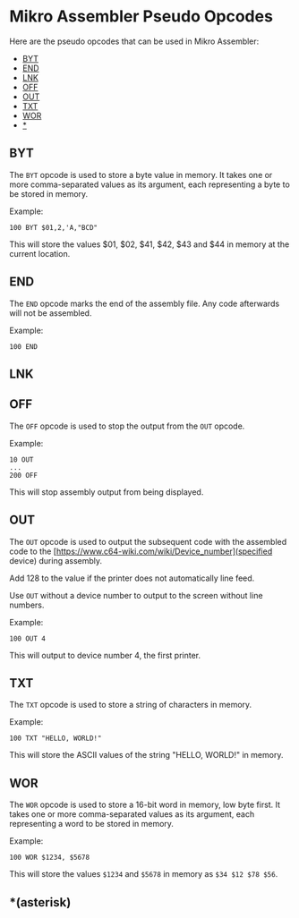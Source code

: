 # Mikro Assembler Pseudo Opcodes

Here are the pseudo opcodes that can be used in Mikro Assembler:

 - [BYT](#byt)
 - [END](#end)
 - [LNK](#lnk)
 - [OFF](#off)
 - [OUT](#out)
 - [TXT](#txt)
 - [WOR](#wor)
 - [\*](#asterisk)


## BYT

The `BYT` opcode is used to store a byte value in memory. It takes one or more comma-separated values as its argument, each representing a byte to be stored in memory.

Example:
```
100 BYT $01,2,'A,"BCD"
```

This will store the values $01, $02, $41, $42, $43 and $44 in memory at the current location.


## END

The `END` opcode marks the end of the assembly file. Any code afterwards will not be assembled.

Example:
```
100 END
```


## LNK


## OFF

The `OFF` opcode is used to stop the output from the `OUT` opcode.

Example:
```
10 OUT
...
200 OFF
```

This will stop assembly output from being displayed.


## OUT

The `OUT` opcode is used to output the subsequent code with the assembled code to the [https://www.c64-wiki.com/wiki/Device_number](specified device) during assembly.

Add 128 to the value if the printer does not automatically line feed.

Use `OUT` without a device number to output to the screen without line numbers.

Example:
```
100 OUT 4
```

This will output to device number 4, the first printer.


## TXT

The `TXT` opcode is used to store a string of characters in memory.

Example:
```
100 TXT "HELLO, WORLD!"
```

This will store the ASCII values of the string "HELLO, WORLD!" in memory.


## WOR

The `WOR` opcode is used to store a 16-bit word in memory, low byte first. It takes one or more comma-separated values as its argument, each representing a word to be stored in memory.

Example:
```
100 WOR $1234, $5678
```

This will store the values `$1234` and `$5678` in memory as `$34 $12 $78 $56`.


## \*\(asterisk\)
